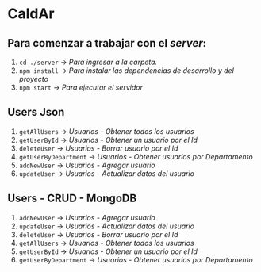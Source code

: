# CaldAr

## Para comenzar a trabajar con el _server_:

1. `cd ./server` -> _Para ingresar a la carpeta._
2. `npm install` -> _Para instalar las dependencias de desarrollo y del proyecto_
3. `npm start` -> _Para ejecutar el servidor_

## Users Json

1. `getAllUsers` -> _Usuarios - Obtener todos los usuarios_
2. `getUserById` -> _Usuarios - Obtener un usuario por el Id_
3. `deleteUser` -> _Usuarios - Borrar usuario por el Id_
4. `getUserByDepartment` -> _Usuarios - Obtener usuarios por Departamento_
5. `addNewUser` -> _Usuarios - Agregar usuario_
6. `updateUser` -> _Usuarios - Actualizar datos del usuario_

## Users - CRUD - MongoDB

1. `addNewUser` -> _Usuarios - Agregar usuario_
2. `updateUser` -> _Usuarios - Actualizar datos del usuario_
3. `deleteUser` -> _Usuarios - Borrar usuario por el Id_
4. `getAllUsers` -> _Usuarios - Obtener todos los usuarios_
5. `getUserById` -> _Usuarios - Obtener un usuario por el Id_
6. `getUserByDepartment` -> _Usuarios - Obtener usuarios por Departamento_
